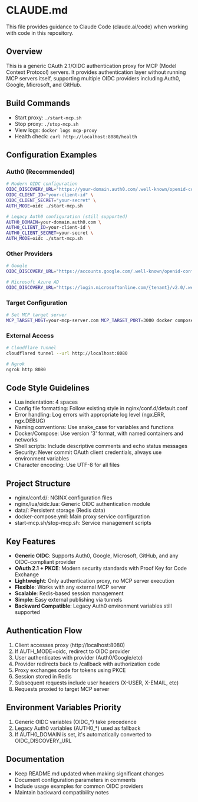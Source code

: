 # CLAUDE.md

This file provides guidance to Claude Code (claude.ai/code) when working with code in this repository.

## Overview
This is a generic OAuth 2.1/OIDC authentication proxy for MCP (Model Context Protocol) servers. It provides authentication layer without running MCP servers itself, supporting multiple OIDC providers including Auth0, Google, Microsoft, and GitHub.

## Build Commands
- Start proxy: `./start-mcp.sh`
- Stop proxy: `./stop-mcp.sh`
- View logs: `docker logs mcp-proxy`
- Health check: `curl http://localhost:8080/health`

## Configuration Examples

### Auth0 (Recommended)
```bash
# Modern OIDC configuration
OIDC_DISCOVERY_URL="https://your-domain.auth0.com/.well-known/openid-configuration" \
OIDC_CLIENT_ID="your-client-id" \
OIDC_CLIENT_SECRET="your-secret" \
AUTH_MODE=oidc ./start-mcp.sh

# Legacy Auth0 configuration (still supported)
AUTH0_DOMAIN=your-domain.auth0.com \
AUTH0_CLIENT_ID=your-client-id \
AUTH0_CLIENT_SECRET=your-secret \
AUTH_MODE=oidc ./start-mcp.sh
```

### Other Providers
```bash
# Google
OIDC_DISCOVERY_URL="https://accounts.google.com/.well-known/openid-configuration"

# Microsoft Azure AD
OIDC_DISCOVERY_URL="https://login.microsoftonline.com/{tenant}/v2.0/.well-known/openid-configuration"
```

### Target Configuration
```bash
# Set MCP target server
MCP_TARGET_HOST=your-mcp-server.com MCP_TARGET_PORT=3000 docker compose up -d
```

### External Access
```bash
# Cloudflare Tunnel
cloudflared tunnel --url http://localhost:8080

# Ngrok
ngrok http 8080
```

## Code Style Guidelines
- Lua indentation: 4 spaces
- Config file formatting: Follow existing style in nginx/conf.d/default.conf
- Error handling: Log errors with appropriate log level (ngx.ERR, ngx.DEBUG)
- Naming conventions: Use snake_case for variables and functions
- Docker/Compose: Use version '3' format, with named containers and networks
- Shell scripts: Include descriptive comments and echo status messages
- Security: Never commit OAuth client credentials, always use environment variables
- Character encoding: Use UTF-8 for all files

## Project Structure
- nginx/conf.d/: NGINX configuration files
- nginx/lua/oidc.lua: Generic OIDC authentication module
- data/: Persistent storage (Redis data)
- docker-compose.yml: Main proxy service configuration
- start-mcp.sh/stop-mcp.sh: Service management scripts

## Key Features
- **Generic OIDC**: Supports Auth0, Google, Microsoft, GitHub, and any OIDC-compliant provider
- **OAuth 2.1 + PKCE**: Modern security standards with Proof Key for Code Exchange
- **Lightweight**: Only authentication proxy, no MCP server execution
- **Flexible**: Works with any external MCP server
- **Scalable**: Redis-based session management
- **Simple**: Easy external publishing via tunnels
- **Backward Compatible**: Legacy Auth0 environment variables still supported

## Authentication Flow
1. Client accesses proxy (http://localhost:8080)
2. If AUTH_MODE=oidc, redirect to OIDC provider
3. User authenticates with provider (Auth0/Google/etc)
4. Provider redirects back to /callback with authorization code
5. Proxy exchanges code for tokens using PKCE
6. Session stored in Redis
7. Subsequent requests include user headers (X-USER, X-EMAIL, etc)
8. Requests proxied to target MCP server

## Environment Variables Priority
1. Generic OIDC variables (OIDC_*) take precedence
2. Legacy Auth0 variables (AUTH0_*) used as fallback
3. If AUTH0_DOMAIN is set, it's automatically converted to OIDC_DISCOVERY_URL

## Documentation
- Keep README.md updated when making significant changes
- Document configuration parameters in comments
- Include usage examples for common OIDC providers
- Maintain backward compatibility notes